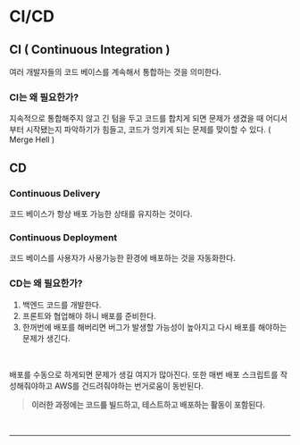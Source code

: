 # CI/CD
## CI ( Continuous Integration )
여러 개발자들의 코드 베이스를 계속해서 통합하는 것을 의미한다.

### CI는 왜 필요한가?
지속적으로 통합해주지 않고 긴 텀을 두고 코드를 합치게 되면 문제가 생겼을 때 어디서 부터 시작됐는지 파악하기가 힘들고, 코드가 엉키게 되는 문제를 맞이할 수 있다. ( Merge Hell )

## CD
### Continuous Delivery
코드 베이스가 항상 배포 가능한 상태를 유지하는 것이다.

### Continuous Deployment
코드 베이스를 사용자가 사용가능한 환경에 배포하는 것을 자동화한다.

### CD는 왜 필요한가?
1. 백엔드 코드를 개발한다.
2. 프론트와 협업해야 하니 배포를 준비한다.
3. 한꺼번에 배포를 해버리면 버그가 발생할 가능성이 높아지고 다시 배포를 해야하는 문제가 생긴다.

<br>

배포를 수동으로 하게되면 문제가 생길 여지가 많아진다. 또한 매번 배포 스크립트를 작성해줘야하고 AWS를 건드려줘야하는 번거로움이 동반된다.

> **이러한 과정에는 코드를 빌드하고, 테스트하고 배포하는 활동이 포함된다.**

<br>

***


